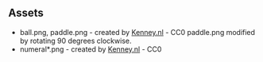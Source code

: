 Assets
------

 - ball.png, paddle.png - created by [Kenney.nl](https://www.kenney.nl/) - CC0
   paddle.png modified by rotating 90 degrees clockwise.
 - numeral*.png - created by [Kenney.nl](https://www.kenney.nl/) - CC0
